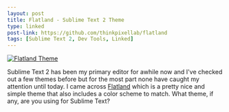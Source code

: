 ```yaml
---
layout: post
title: Flatland - Sublime Text 2 Theme
type: linked
post-link: https://github.com/thinkpixellab/flatland
tags: [Sublime Text 2, Dev Tools, Linked]
---
```


[![Flatland Theme](http://iwasasuperhero.com/images/post-flatland-sublime-text-theme.png)](https://github.com/thinkpixellab/flatland "Flatland Theme")

Sublime Text 2 has been my primary editor for awhile now and I've checked out a few themes before but for the most part none have caught my attention until today. I came across [Flatland](https://github.com/thinkpixellab/flatland "Flatland Theme") which is a pretty nice and simple theme that also includes a color scheme to match. What theme, if any, are you using for Sublime Text?
